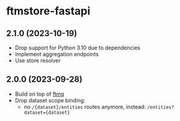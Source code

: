 # ftmstore-fastapi

## 2.1.0 (2023-10-19)

- Drop support for Python 3.10 due to dependencies
- Implement aggregation endpoints
- Use store resolver

## 2.0.0 (2023-09-28)

- Build on top of [ftmq](https://github.com/investigativedata/ftmq/)
- Drop dataset scope binding:
    - no `/{dataset}/entities` routes anymore, instead: `/entities?dataset={dataset}`
